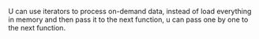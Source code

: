 U can use iterators to process on-demand data, 
instead of load everything in memory and then pass it to the next function,
u can pass one by one to the next function.

